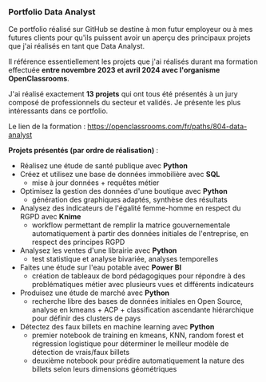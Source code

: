 ### **Portfolio Data Analyst**

Ce portfolio réalisé sur GitHub se destine à mon futur employeur ou à mes futures clients pour qu'ils puissent avoir un aperçu des principaux projets que j'ai réalisés en tant que Data Analyst.

Il référence essentiellement les projets que j'ai réalisés durant ma formation effectuée **entre novembre 2023 et avril 2024 avec l'organisme OpenClassrooms**.

J'ai réalisé exactement **13 projets** qui ont tous été présentés à un jury composé de professionnels du secteur et validés. Je présente les plus intéressants dans ce portfolio.

Le lien de la formation : https://openclassrooms.com/fr/paths/804-data-analyst

**Projets présentés (par ordre de réalisation)** :
* Réalisez une étude de santé publique avec **Python**
* Créez et utilisez une base de données immobilière avec **SQL**
  * mise à jour données + requêtes métier
* Optimisez la gestion des données d'une boutique avec **Python**
  * génération des graphiques adaptés, synthèse des résultats
* Analysez des indicateurs de l'égalité femme-homme en respect du RGPD avec **Knime**
  * workflow permettant de remplir la matrice gouvernementale automatiquement à partir des données initiales de l'entreprise, en respect des principes RGPD
* Analysez les ventes d'une librairie avec **Python**
  * test statistique et analyse bivariée, analyses temporelles
* Faites une étude sur l'eau potable avec **Power BI**
  * création de tableaux de bord pédagogiques pour répondre à des problématiques métier avec plusieurs vues et différents indicateurs
* Produisez une étude de marché avec **Python**
  * recherche libre des bases de données initiales en Open Source, analyse en kmeans + ACP + classification ascendante hiérarchique pour définir des clusters de pays
* Détectez des faux billets en machine learning avec **Python**
  * premier notebook de training en kmeans, KNN, random forest et régression logistique pour déterminer le meilleur modèle de détection de vrais/faux billets
  * deuxième notebook pour prédire automatiquement la nature des billets selon leurs dimensions géométriques
